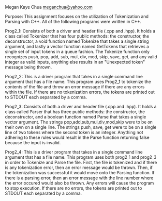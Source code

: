 Megan Kaye Chua
meganchua@yahoo.com

Purpose: This assignment focuses on the utilization of Tokenization and Parsing with C++. All of the following programs were written in C++.

Prog2_1: Consists of both a driver and header file (.cpp and .hpp). It holds a class called Tokenizer that has four public methods: the constructor, the deconstructor, a void function named Tokenize that takes a single string argument, and lastly a vector<string> function named GetTokens that retrieves a single set of input tokens in a queue fashion. The Tokenize function only recognizes push, pop, add, sub, mul, div, mod, skip, save, get, and any valid integer as valid inputs, anything else results in an "Unexpected token" message being thrown. 

Prog2_2: This is a driver program that takes in a single command line argument that has a file name. This program uses Prog2_1 to tokenize the contents of the file and throw an error message if there are any errors within the file. If there are no tokenization errors, the tokens are printed out to STDOUT each separated by a comma.

Prog2_3: Consists of both a driver and header file (.cpp and .hpp). It holds a class called Parser that has three public methods: the constructor, the deconstructor, and a boolean function named Parse that takes a single vector<string> argument. The strings pop,add,sub,mul,div,mod,skip were to be on their own on a single line. The strings push, save, get were to be on a single line of two tokens where the second token is an integer. Anything not adhering to these rules would result in the Parse function returning false because the input is invalid.

Prog2_4: This is a driver program that takes in a single command line argument that has a file name. This program uses both prog2_1 and prog2_3 in order to Tokenize and Parse the file. First, the file is tokenized and if there is any tokenization error, then an error message would be thrown. Then, if the tokenization was successful it would move onto the Parsing function. If there is a parsing error, then an error message with the line number where the error occured would also be thrown. Any errors will cause the program to stop execution. If there are no errors, the tokens are printed out to STDOUT each separated by a comma.

